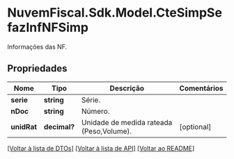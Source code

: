 # NuvemFiscal.Sdk.Model.CteSimpSefazInfNFSimp
Informações das NF.

## Propriedades

Nome | Tipo | Descrição | Comentários
------------ | ------------- | ------------- | -------------
**serie** | **string** | Série. | 
**nDoc** | **string** | Número. | 
**unidRat** | **decimal?** | Unidade de medida rateada (Peso,Volume). | [optional] 

[[Voltar à lista de DTOs]](../README.md#documentation-for-models) [[Voltar à lista de API]](../README.md#documentation-for-api-endpoints) [[Voltar ao README]](../README.md)

